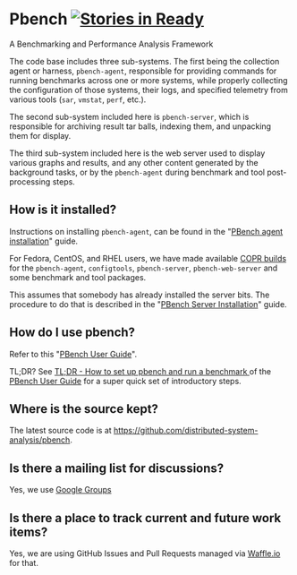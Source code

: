 # Pbench [![Stories in Ready](https://badge.waffle.io/distributed-system-analysis/pbench.png?label=ready&title=Ready)](https://waffle.io/distributed-system-analysis/pbench)
A Benchmarking and Performance Analysis Framework

The code base includes three sub-systems. The first being the collection agent
or harness, `pbench-agent`, responsible for providing commands for running
benchmarks across one or more systems, while properly collecting the
configuration of those systems, their logs, and specified telemetry from
various tools (`sar`, `vmstat`, `perf`, etc.).

The second sub-system included here is `pbench-server`,
which is responsible for archiving result tar balls, indexing them, and
unpacking them for display.

The third sub-system included here is the web server used to display various
graphs and results, and any other content generated by the background tasks,
or by the `pbench-agent` during benchmark and tool post-processing steps.

## How is it installed?
Instructions on installing `pbench-agent`, can be found
in the "[PBench agent installation](http://ndokos.github.io/pbench/doc/doc/agent/installation.html)" guide.

For Fedora, CentOS, and RHEL users, we have made available [COPR
builds](https://copr.fedoraproject.org/coprs/ndokos/pbench/) for the
`pbench-agent`, `configtools`, `pbench-server`, `pbench-web-server`
and some benchmark and tool packages.

This assumes that somebody has already installed the server bits. The procedure
to do that is described in the "[PBench Server Installation](http://ndokos.github.io/pbench/doc/doc/server/installation.html)" guide.

## How do I use pbench?
Refer to this "[PBench User Guide](http://ndokos.github.io/pbench/doc/doc/agent/user-guide.html)".

TL;DR? See [TL;DR - How to set up pbench and run a benchmark
](http://ndokos.github.io/pbench/doc/doc/agent/user-guide.html#org9c5bc26) of the
[PBench User
Guide](http://ndokos.github.io/pbench/doc/doc/agent/user-guide.html) for a
super quick set of introductory steps.

## Where is the source kept?
The latest source code is at
https://github.com/distributed-system-analysis/pbench.

## Is there a mailing list for discussions?

Yes, we use [Google Groups](https://groups.google.com/forum/#!forum/pbench)

## Is there a place to track current and future work items?
Yes, we are using GitHub Issues and Pull Requests managed via
[Waffle.io](https://waffle.io/distributed-system-analysis/pbench) for that.
